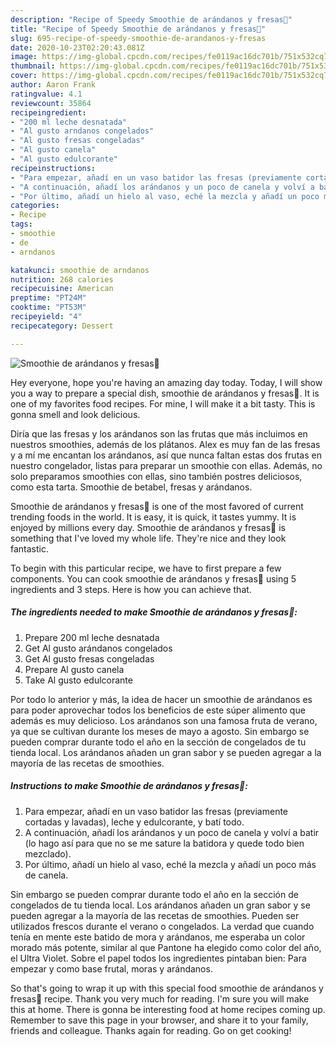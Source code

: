 ```yaml
---
description: "Recipe of Speedy Smoothie de arándanos y fresas🍓"
title: "Recipe of Speedy Smoothie de arándanos y fresas🍓"
slug: 695-recipe-of-speedy-smoothie-de-arandanos-y-fresas
date: 2020-10-23T02:20:43.081Z
image: https://img-global.cpcdn.com/recipes/fe0119ac16dc701b/751x532cq70/smoothie-de-arandanos-y-fresas🍓-foto-principal.jpg
thumbnail: https://img-global.cpcdn.com/recipes/fe0119ac16dc701b/751x532cq70/smoothie-de-arandanos-y-fresas🍓-foto-principal.jpg
cover: https://img-global.cpcdn.com/recipes/fe0119ac16dc701b/751x532cq70/smoothie-de-arandanos-y-fresas🍓-foto-principal.jpg
author: Aaron Frank
ratingvalue: 4.1
reviewcount: 35864
recipeingredient:
- "200 ml leche desnatada"
- "Al gusto arndanos congelados"
- "Al gusto fresas congeladas"
- "Al gusto canela"
- "Al gusto edulcorante"
recipeinstructions:
- "Para empezar, añadí en un vaso batidor las fresas (previamente cortadas y lavadas), leche y edulcorante, y batí todo."
- "A continuación, añadí los arándanos y un poco de canela y volví a batir (lo hago así para que no se me sature la batidora y quede todo bien mezclado)."
- "Por último, añadí un hielo al vaso, eché la mezcla y añadí un poco más de canela."
categories:
- Recipe
tags:
- smoothie
- de
- arndanos

katakunci: smoothie de arndanos 
nutrition: 268 calories
recipecuisine: American
preptime: "PT24M"
cooktime: "PT53M"
recipeyield: "4"
recipecategory: Dessert

---
```



![Smoothie de arándanos y fresas🍓](https://img-global.cpcdn.com/recipes/fe0119ac16dc701b/751x532cq70/smoothie-de-arandanos-y-fresas🍓-foto-principal.jpg)

Hey everyone, hope you're having an amazing day today. Today, I will show you a way to prepare a special dish, smoothie de arándanos y fresas🍓. It is one of my favorites food recipes. For mine, I will make it a bit tasty. This is gonna smell and look delicious.

Diría que las fresas y los arándanos son las frutas que más incluimos en nuestros smoothies, además de los plátanos. Alex es muy fan de las fresas y a mí me encantan los arándanos, así que nunca faltan estas dos frutas en nuestro congelador, listas para preparar un smoothie con ellas. Además, no solo preparamos smoothies con ellas, sino también postres deliciosos, como esta tarta. Smoothie de betabel, fresas y arándanos.

Smoothie de arándanos y fresas🍓 is one of the most favored of current trending foods in the world. It is easy, it is quick, it tastes yummy. It is enjoyed by millions every day. Smoothie de arándanos y fresas🍓 is something that I've loved my whole life. They're nice and they look fantastic.


To begin with this particular recipe, we have to first prepare a few components. You can cook smoothie de arándanos y fresas🍓 using 5 ingredients and 3 steps. Here is how you can achieve that.

<!--inarticleads1-->

##### The ingredients needed to make Smoothie de arándanos y fresas🍓:

1. Prepare 200 ml leche desnatada
1. Get Al gusto arándanos congelados
1. Get Al gusto fresas congeladas
1. Prepare Al gusto canela
1. Take Al gusto edulcorante


Por todo lo anterior y más, la idea de hacer un smoothie de arándanos es para poder aprovechar todos los beneficios de este súper alimento que además es muy delicioso. Los arándanos son una famosa fruta de verano, ya que se cultivan durante los meses de mayo a agosto. Sin embargo se pueden comprar durante todo el año en la sección de congelados de tu tienda local. Los arándanos añaden un gran sabor y se pueden agregar a la mayoría de las recetas de smoothies. 

<!--inarticleads2-->

##### Instructions to make Smoothie de arándanos y fresas🍓:

1. Para empezar, añadí en un vaso batidor las fresas (previamente cortadas y lavadas), leche y edulcorante, y batí todo.
1. A continuación, añadí los arándanos y un poco de canela y volví a batir (lo hago así para que no se me sature la batidora y quede todo bien mezclado).
1. Por último, añadí un hielo al vaso, eché la mezcla y añadí un poco más de canela.


Sin embargo se pueden comprar durante todo el año en la sección de congelados de tu tienda local. Los arándanos añaden un gran sabor y se pueden agregar a la mayoría de las recetas de smoothies. Pueden ser utilizados frescos durante el verano o congelados. La verdad que cuando tenía en mente este batido de mora y arándanos, me esperaba un color morado más potente, similar al que Pantone ha elegido como color del año, el Ultra Violet. Sobre el papel todos los ingredientes pintaban bien: Para empezar y como base frutal, moras y arándanos. 

So that's going to wrap it up with this special food smoothie de arándanos y fresas🍓 recipe. Thank you very much for reading. I'm sure you will make this at home. There is gonna be interesting food at home recipes coming up. Remember to save this page in your browser, and share it to your family, friends and colleague. Thanks again for reading. Go on get cooking!
